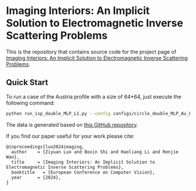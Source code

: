 # Imaging Interiors: An Implicit Solution to Electromagnetic Inverse Scattering Problems

This is the repository that contains source code for the project page of [Imaging Interiors: An Implicit Solution to Electromagnetic Inverse Scattering Problems](https://luo-ziyuan.github.io/Imaging-Interiors/).

## Quick Start
To run a case of the Austria profile with a size of 64*64, just execute the following command:
``` bash
python run_isp_double_MLP_L1.py --config configs/circle_double_MLP_Au_L1.txt
```
The data is generated based on [this GitHub repository](https://github.com/eleweiz/Solving-full-wave-nonlinear-inverse-scattering-problems-with-back-propagation-scheme).

If you find our paper useful for your work please cite:
```
@inproceedings{luo2024imaging,
  author    = {Ziyuan Luo and Boxin Shi and Haoliang Li and Renjie Wan},
  title     = {Imaging Interiors: An Implicit Solution to Electromagnetic Inverse Scattering Problems},
  booktitle   = {European Conference on Computer Vision},
  year      = {2024},
}
```
